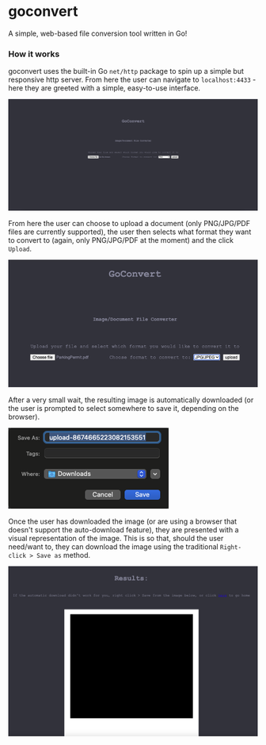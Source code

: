 # goconvert
A simple, web-based file conversion tool written in Go!

### How it works
goconvert uses the built-in Go `net/http` package to spin up a simple but responsive http server. From here the user can navigate to `localhost:4433` - here they are greeted with a simple, easy-to-use interface.

![](docs/images/homescreen.png)

From here the user can choose to upload a document (only PNG/JPG/PDF files are currently supported), the user then selects what format they want to convert to (again, only PNG/JPG/PDF at the moment) and the click `Upload`.

![](docs/images/interface.png)

After a very small wait, the resulting image is automatically downloaded (or the user is prompted to select somewhere to save it, depending on the browser).

![](docs/images/autodownload.png)

Once the user has downloaded the image (or are using a browser that doesn't support the auto-download feature), they are presented with a visual representation of the image. This is so that, should the user need/want to, they can download the image using the traditional `Right-click > Save as` method.

![](docs/images/results.png)